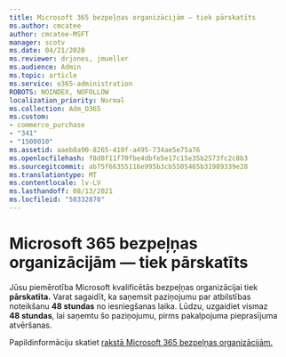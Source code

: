 ```yaml
---
title: Microsoft 365 bezpeļņas organizācijām — tiek pārskatīts
ms.author: cmcatee
author: cmcatee-MSFT
manager: scotv
ms.date: 04/21/2020
ms.reviewer: drjones, jmueller
ms.audience: Admin
ms.topic: article
ms.service: o365-administration
ROBOTS: NOINDEX, NOFOLLOW
localization_priority: Normal
ms.collection: Adm_O365
ms.custom:
- commerce_purchase
- "341"
- "1500010"
ms.assetid: aaeb8a90-8265-410f-a495-734ae5e75a76
ms.openlocfilehash: f8d8f11f70fbe4dbfe5e17c15e35b2573fc2c8b3
ms.sourcegitcommit: ab75f66355116e995b3cb5505465b31989339e28
ms.translationtype: MT
ms.contentlocale: lv-LV
ms.lasthandoff: 08/13/2021
ms.locfileid: "58332870"
---
```

# <a name="microsoft-365-for-nonprofits---under-review"></a>Microsoft 365 bezpeļņas organizācijām — tiek pārskatīts

Jūsu piemērotība Microsoft kvalificētās bezpeļņas organizācijai tiek **pārskatīta.** Varat sagaidīt, ka saņemsit paziņojumu par atbilstības noteikšanu **48 stundas** no iesniegšanas laika. Lūdzu, uzgaidiet vismaz **48 stundas**, lai saņemtu šo paziņojumu, pirms pakalpojuma pieprasījuma atvēršanas. 

Papildinformāciju skatiet [rakstā Microsoft 365 bezpeļņas organizācijām.](https://www.microsoft.com/nonprofits/microsoft-365) 
